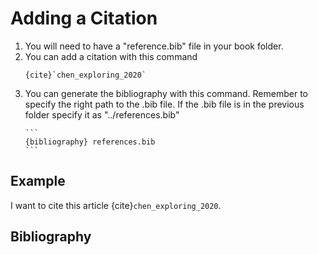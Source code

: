 # Adding a Citation

1. You will need to have a "reference.bib" file in your book folder.
2. You can add a citation with this command
    ```
    {cite}`chen_exploring_2020`
    ```
3. You can generate the bibliography with this command. Remember to specify the right path to the .bib file. If the .bib file is in the previous folder specify it as "../references.bib"
    ````
    ```
    {bibliography} references.bib
    ```
    ````
## Example
I want to cite this article {cite}`chen_exploring_2020`.

## Bibliography
```{bibliography} ../references.bib
```
